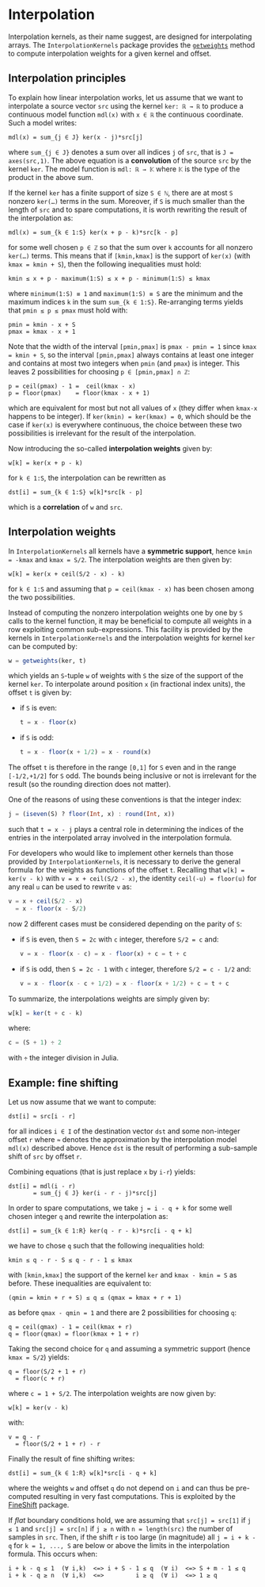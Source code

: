 # Interpolation

Interpolation kernels, as their name suggest, are designed for interpolating
arrays.  The `InterpolationKernels` package provides the [`getweights`](@ref)
method to compute interpolation weights for a given kernel and offset.


## Interpolation principles

To explain how linear interpolation works, let us assume that we want to
interpolate a source vector `src` using the kernel `ker: ℝ → ℝ` to produce a
continuous model function `mdl(x)` with `x ∈ ℝ` the continuous coordinate.
Such a model writes:

```
mdl(x) = sum_{j ∈ J} ker(x - j)*src[j]
```

where `sum_{j ∈ J}` denotes a sum over all indices `j` of `src`, that is `J =
axes(src,1)`.  The above equation is a **convolution** of the source `src` by
the kernel `ker`.  The model function is `mdl: ℝ → 𝕂` where `𝕂` is the type of
the product in the above sum.

If the kernel `ker` has a finite support of size `S ∈ ℕ`, there are at most `S`
nonzero `ker(…)` terms in the sum.  Moreover, if `S` is much smaller than the
length of `src` and to spare computations, it is worth rewriting the result of
the interpolation as:

```
mdl(x) = sum_{k ∈ 1:S} ker(x + p - k)*src[k - p]
```

for some well chosen `p ∈ ℤ` so that the sum over `k` accounts for all nonzero
`ker(…)` terms.  This means that if `[kmin,kmax]` is the support of `ker(x)`
(with `kmax = kmin + S`), then the following inequalities must hold:

```
kmin ≤ x + p - maximum(1:S) ≤ x + p - minimum(1:S) ≤ kmax
```

where `minimum(1:S) ≡ 1` and `maximum(1:S) ≡ S` are the minimum and the maximum
indices `k` in the sum `sum_{k ∈ 1:S}`.  Re-arranging terms yields that `pmin ≤
p ≤ pmax` must hold with:

```
pmin = kmin - x + S
pmax = kmax - x + 1
```

Note that the width of the interval `[pmin,pmax]` is `pmax - pmin = 1` since
`kmax = kmin + S`, so the interval `[pmin,pmax]` always contains at least one
integer and contains at most two integers when `pmin` (and `pmax`) is integer.
This leaves 2 possibilities for choosing `p ∈ [pmin,pmax] ∩ ℤ`:

```
p = ceil(pmax) - 1 =  ceil(kmax - x)
p = floor(pmax)    = floor(kmax - x + 1)
```

which are equivalent for most but not all values of `x` (they differ when
`kmax-x` happens to be integer).  If `ker(kmin) = ker(kmax) = 0`, which should
be the case if `ker(x)` is everywhere continuous, the choice between these two
possibilities is irrelevant for the result of the interpolation.

Now introducing the so-called **interpolation weights** given by:

```
w[k] = ker(x + p - k)
```

for `k ∈ 1:S`, the interpolation can be rewritten as

```
dst[i] = sum_{k ∈ 1:S} w[k]*src[k - p]
```

which is a **correlation** of `w` and `src`.


## Interpolation weights

In `InterpolationKernels` all kernels have a **symmetric support**, hence `kmin
= -kmax` and `kmax = S/2`.  The interpolation weights are then given by:

```
w[k] = ker(x + ceil(S/2 - x) - k)
```

for `k ∈ 1:S` and assuming that `p = ceil(kmax - x)` has been chosen among the
two possibilities.

Instead of computing the nonzero interpolation weights one by one by `S` calls
to the kernel function, it may be beneficial to compute all weights in a row
exploiting common sub-expressions.  This facility is provided by the kernels in
`InterpolationKernels` and the interpolation weights for kernel `ker` can be
computed by:

```julia
w = getweights(ker, t)
```

which yields an `S`-tuple `w` of weights with `S` the size of the support of
the kernel `ker`.  To interpolate around position `x` (in fractional index
units), the offset `t` is given by:

- if `S` is even:

  ```julia
  t = x - floor(x)
  ```

- if `S` is odd:

  ```julia
  t = x - floor(x + 1/2) = x - round(x)
  ```

The offset `t` is therefore in the range `[0,1]` for `S` even and in the range
`[-1/2,+1/2]` for `S` odd.  The bounds being inclusive or not is irrelevant for
the result (so the rounding direction does not matter).

One of the reasons of using these conventions is that the integer index:

```julia
j = (iseven(S) ? floor(Int, x) : round(Int, x))
```

such that `t = x - j` plays a central role in determining the indices of the
entries in the interpolated array involved in the interpolation formula.

For developers who would like to implement other kernels than those provided by
`InterpolationKernels`, it is necessary to derive the general formula for the
weights as functions of the offset `t`.  Recalling that `w[k] = ker(v - k)`
with `v = x + ceil(S/2 - x)`, the identity `ceil(-u) = floor(u)` for any real
`u` can be used to rewrite `v` as:

```julia
v = x + ceil(S/2 - x)
  = x - floor(x - S/2)
```

now 2 different cases must be considered depending on the parity of `S`:

- if `S` is even, then `S = 2c` with `c` integer, therefore `S/2 = c` and:

  ```julia
  v = x - floor(x - c) = x - floor(x) + c = t + c
  ```

- if `S` is odd, then `S = 2c - 1` with `c` integer, therefore `S/2 = c - 1/2`
  and:

  ```julia
  v = x - floor(x - c + 1/2) = x - floor(x + 1/2) + c = t + c
  ```

To summarize, the interpolations weights are simply given by:

```julia
w[k] = ker(t + c - k)
```

where:

```julia
c = (S + 1) ÷ 2
```

with `÷` the integer division in Julia.


## Example: fine shifting

Let us now assume that we want to compute:

```
dst[i] ≈ src[i - r]
```

for all indices `i ∈ I` of the destination vector `dst` and some non-integer
offset `r` where `≈` denotes the approximation by the interpolation model
`mdl(x)` described above.  Hence `dst` is the result of performing a sub-sample
shift of `src` by offset `r`.

Combining equations (that is just replace `x` by `i-r`) yields:

```
dst[i] = mdl(i - r)
       = sum_{j ∈ J} ker(i - r - j)*src[j]
```

In order to spare computations, we take `j = i - q + k` for some well chosen
integer `q` and rewrite the interpolation as:

```
dst[i] = sum_{k ∈ 1:R} ker(q - r - k)*src[i - q + k]
```

we have to chose `q` such that the following inequalities hold:

```
kmin ≤ q - r - S ≤ q - r - 1 ≤ kmax
```

with `[kmin,kmax]` the support of the kernel `ker` and `kmax - kmin = S` as
before.  These inequalities are equivalent to:

```
(qmin = kmin + r + S) ≤ q ≤ (qmax = kmax + r + 1)
```

as before `qmax - qmin = 1` and there are 2 possibilities for choosing `q`:

```
q = ceil(qmax) - 1 = ceil(kmax + r)
q = floor(qmax) = floor(kmax + 1 + r)
```

Taking the second choice for `q` and assuming a symmetric support (hence `kmax
= S/2`) yields:

```
q = floor(S/2 + 1 + r)
  = floor(c + r)
```

where `c = 1 + S/2`.  The interpolation weights are now given by:

```
w[k] = ker(v - k)
```

with:

```
v = q - r
  = floor(S/2 + 1 + r) - r
```

Finally the result of fine shifting writes:

```
dst[i] = sum_{k ∈ 1:R} w[k]*src[i - q + k]
```

where the weights `w` and offset `q` do not depend on `i` and can thus be
pre-computed resulting in very fast computations.  This is exploited by the
[FineShift](https://github.com/emmt/FineShift.jl) package.

If *flat* boundary conditions hold, we are assuming that `src[j] = src[1]` if
`j ≤ 1` and `src[j] = src[n]` if `j ≥ n` with `n = length(src)` the number of
samples in `src`.  Then, if the shift `r` is too large (in magnitude) all `j =
i + k - q` for `k = 1, ..., S` are below or above the limits in the
interpolation formula.  This occurs when:

```
i + k - q ≤ 1  (∀ i,k)  <=> i + S - 1 ≤ q  (∀ i)  <=> S + m - 1 ≤ q
i + k - q ≥ n  (∀ i,k)  <=>         i ≥ q  (∀ i)  <=> 1 ≥ q
```
